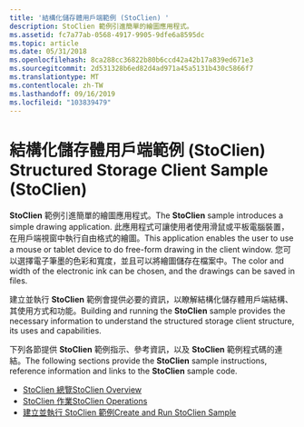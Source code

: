 ```yaml
---
title: '結構化儲存體用戶端範例 (StoClien) '
description: StoClien 範例引進簡單的繪圖應用程式。
ms.assetid: fc7a77ab-0568-4917-9905-9dfe6a8595dc
ms.topic: article
ms.date: 05/31/2018
ms.openlocfilehash: 8ca288cc36822b80b6ccd42a42b17a839ed671e3
ms.sourcegitcommit: 2d531328b6ed82d4ad971a45a5131b430c5866f7
ms.translationtype: MT
ms.contentlocale: zh-TW
ms.lasthandoff: 09/16/2019
ms.locfileid: "103839479"
---
```

# <a name="structured-storage-client-sample-stoclien"></a><span data-ttu-id="ff1ad-103">結構化儲存體用戶端範例 (StoClien) </span><span class="sxs-lookup"><span data-stu-id="ff1ad-103">Structured Storage Client Sample (StoClien)</span></span>

<span data-ttu-id="ff1ad-104">**StoClien** 範例引進簡單的繪圖應用程式。</span><span class="sxs-lookup"><span data-stu-id="ff1ad-104">The **StoClien** sample introduces a simple drawing application.</span></span> <span data-ttu-id="ff1ad-105">此應用程式可讓使用者使用滑鼠或平板電腦裝置，在用戶端視窗中執行自由格式的繪圖。</span><span class="sxs-lookup"><span data-stu-id="ff1ad-105">This application enables the user to use a mouse or tablet device to do free-form drawing in the client window.</span></span> <span data-ttu-id="ff1ad-106">您可以選擇電子筆墨的色彩和寬度，並且可以將繪圖儲存在檔案中。</span><span class="sxs-lookup"><span data-stu-id="ff1ad-106">The color and width of the electronic ink can be chosen, and the drawings can be saved in files.</span></span>

<span data-ttu-id="ff1ad-107">建立並執行 **StoClien** 範例會提供必要的資訊，以瞭解結構化儲存體用戶端結構、其使用方式和功能。</span><span class="sxs-lookup"><span data-stu-id="ff1ad-107">Building and running the **StoClien** sample provides the necessary information to understand the structured storage client structure, its uses and capabilities.</span></span>

<span data-ttu-id="ff1ad-108">下列各節提供 **StoClien** 範例指示、參考資訊，以及 **StoClien** 範例程式碼的連結。</span><span class="sxs-lookup"><span data-stu-id="ff1ad-108">The following sections provide the **StoClien** sample instructions, reference information and links to the **StoClien** sample code.</span></span>

-   [<span data-ttu-id="ff1ad-109">StoClien 總覽</span><span class="sxs-lookup"><span data-stu-id="ff1ad-109">StoClien Overview</span></span>](stoclien-overview.md)
-   [<span data-ttu-id="ff1ad-110">StoClien 作業</span><span class="sxs-lookup"><span data-stu-id="ff1ad-110">StoClien Operations</span></span>](stoclien-operations.md)
-   [<span data-ttu-id="ff1ad-111">建立並執行 StoClien 範例</span><span class="sxs-lookup"><span data-stu-id="ff1ad-111">Create and Run StoClien Sample</span></span>](create-and-run-stoclien-sample.md)

 

 




